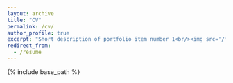 ```yaml
---
layout: archive
title: "CV"
permalink: /cv/
author_profile: true
excerpt: "Short description of portfolio item number 1<br/><img src='/files/Salova_CV_1_31_2020.pdf'>"
redirect_from:
  - /resume
---
```


{% include base_path %}

